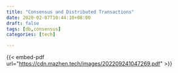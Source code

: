 ```yaml
---
title: "Consensus and Distributed Transactions"
date: 2020-02-07T10:44:10+08:00
draft: false
tags: [db,consensus]
categories: [tech]

---
```

{{< embed-pdf url="https://cdn.mazhen.tech/images/202209241047269.pdf" >}}
